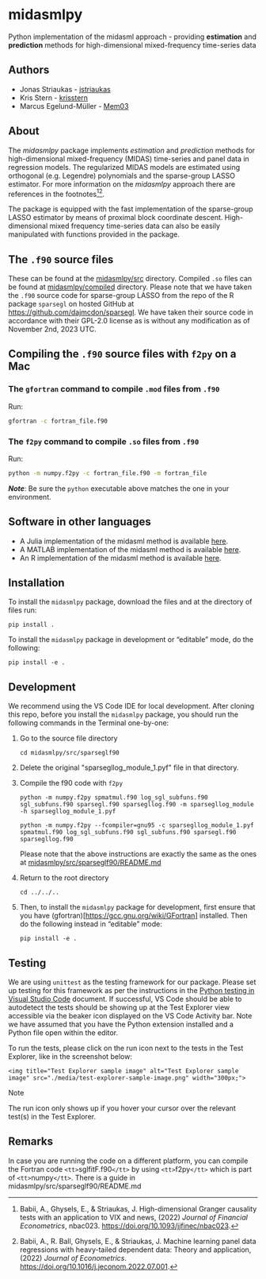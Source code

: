 # midasmlpy

Python implementation of the midasml approach - providing **estimation** and **prediction** methods for high-dimensional mixed-frequency time-series data

## Authors

* Jonas Striaukas - [jstriaukas](https://github.com/jstriaukas)
* Kris Stern - [krisstern](https://github.com/krisstern)
* Marcus Egelund-Müller - [Mem03](https://github.com/Mem03)

## About

The *midasmlpy* package implements *estimation* and *prediction* methods for high-dimensional mixed-frequency (MIDAS) time-series and panel data in regression models.
The regularized MIDAS models are estimated using orthogonal (e.g. Legendre) polynomials and the sparse-group LASSO estimator.
For more information on the *midasmlpy* approach there are references in the footnotes[^2][^3].

The package is equipped with the fast implementation of the sparse-group LASSO estimator by means of proximal block coordinate descent.
High-dimensional mixed frequency time-series data can also be easily manipulated with functions provided in the package.

## The `.f90` source files

These can be found at the [midasmlpy/src](./midasmlpy/src/sparseglf90/) directory.
Compiled `.so` files can be found at [midasmlpy/compiled](./midasmlpy/compiled) directory.
Please note that we have taken the `.f90` source code for sparse-group LASSO from the repo of the R package `sparsegl` on hosted GitHub at https://github.com/dajmcdon/sparsegl.
We have taken their source code in accordance with their GPL-2.0 license as is without any modification as of November 2nd, 2023 UTC.

## Compiling the `.f90` source files with `f2py` on a Mac

### The `gfortran` command to compile `.mod` files from `.f90`

Run:

```bash
gfortran -c fortran_file.f90
```

### The `f2py` command to compile `.so` files from `.f90`

Run:

```bash
python -m numpy.f2py -c fortran_file.f90 -m fortran_file
```

_**Note**_: Be sure the `python` executable above matches the one in your environment.

## Software in other languages

- A Julia implementation of the midasml method is available [here](https://github.com/ababii/Pythia.jl).
- A MATLAB implementation of the midasml method is available [here](https://github.com/jstriaukas/midasml_mat).
- An R implementation of the midasml method is available [here](https://github.com/jstriaukas/midasml).

## Installation

To install the `midasmlpy` package, download the files and at the directory of files run:

```shell
pip install .
```

To install the `midasmlpy` package in development or “editable” mode, do the following:

```shell
pip install -e .
```

## Development

We recommend using the VS Code IDE for local development. After cloning this repo, before you install the `midasmlpy` package, you should run the following commands in the Terminal one-by-one:

1. Go to the source file directory

   ```shell
   cd midasmlpy/src/sparseglf90
   ```
2. Delete the original "sparsegllog_module_1.pyf" file in that directory.
3. Compile the f90 code with `f2py`

   ```shell
   python -m numpy.f2py spmatmul.f90 log_sgl_subfuns.f90 sgl_subfuns.f90 sparsegl.f90 sparsegllog.f90 -m sparsegllog_module -h sparsegllog_module_1.pyf

   python -m numpy.f2py --fcompiler=gnu95 -c sparsegllog_module_1.pyf spmatmul.f90 log_sgl_subfuns.f90 sgl_subfuns.f90 sparsegl.f90 sparsegllog.f90
   ```

   Please note that the above instructions are exactly the same as the ones at [midasmlpy/src/sparseglf90/README.md](midasmlpy/src/sparseglf90/README.md)
4. Return to the root directory

   ```shell
   cd ../../..
   ```
5. Then, to install the `midasmlpy` package for development, first ensure that you have (gfortran)[https://gcc.gnu.org/wiki/GFortran] installed. Then do the following instead in “editable” mode:

   ```shell
   pip install -e .
   ```

## Testing

We are using `unittest` as the testing framework for our package. Please set up testing for this framework as per the instructions in the [Python testing in Visual Studio Code](https://code.visualstudio.com/docs/python/testing) document. If successful, VS Code should be able to autodetect the tests should be showing up at the Test Explorer view accessible via the beaker icon displayed on the VS Code Activity bar. Note we have assumed that you have the Python extension installed and a Python file open within the editor.

To run the tests, please click on the run icon next to the tests in the Test Explorer, like in the screenshot below:

`<img title="Test Explorer sample image" alt="Test Explorer sample image" src="./media/test-explorer-sample-image.png" width="300px;">`

> [!NOTE]
> The run icon only shows up if you hover your cursor over the relevant test(s) in the Test Explorer.

## Remarks

In case you are running the code on a different platform, you can compile the Fortran code `<tt>`sglfitF.f90`</tt>` by using `<tt>`f2py`</tt>` which is part of `<tt>`numpy`</tt>`. There is a guide in midasmlpy/src/sparseglf90/README.md

[^1]: Babii, A., Ghysels, E., & Striaukas, J. Machine learning time series regressions with an application to nowcasting, (2022) *Journal of Business & Economic Statistics*, Volume 40, Issue 3, 1094-1106. https://doi.org/10.1080/07350015.2021.1899933.
    
[^2]: Babii, A., Ghysels, E., & Striaukas, J. High-dimensional Granger causality tests with an application to VIX and news, (2022) *Journal of Financial Econometrics*, nbac023. https://doi.org/10.1093/jjfinec/nbac023.
    
[^3]: Babii, A., R. Ball, Ghysels, E., & Striaukas, J. Machine learning panel data regressions with heavy-tailed dependent data: Theory and application, (2022) *Journal of Econometrics*. https://doi.org/10.1016/j.jeconom.2022.07.001.
